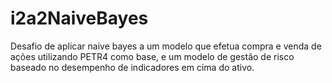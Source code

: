 # i2a2NaiveBayes
Desafio de aplicar naive bayes a um modelo que efetua compra e venda de ações utilizando PETR4 como base, e um modelo de gestão de risco baseado no desempenho de indicadores em cima do ativo.

